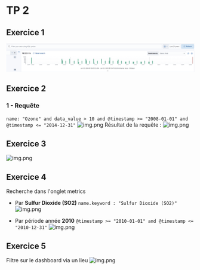 # TP 2

## Exercice 1
![img.png](readme-img-1.png)

## Exercice 2
### 1 - Requête 
```name: "Ozone" and data_value > 10 and @timestamp >= "2008-01-01" and @timestamp <= "2014-12-31"```
![img.png](readme-img-2.png)
Résultat de la requête :
![img.png](readme-img-3.png)

## Exercice 3
![img.png](readme-img-4.png)

## Exercice 4
Recherche dans l'onglet metrics

- Par **Sulfur Dioxide (SO2)** ```name.keyword : "Sulfur Dioxide (SO2)"```
![img.png](readme-img-5.png)

- Par période année **2010** ```@timestamp >= "2010-01-01" and @timestamp <= "2010-12-31"```
![img.png](readme-img-6.png)

## Exercice 5
Filtre sur le dashboard via un lieu
![img.png](readme-img-7.png)